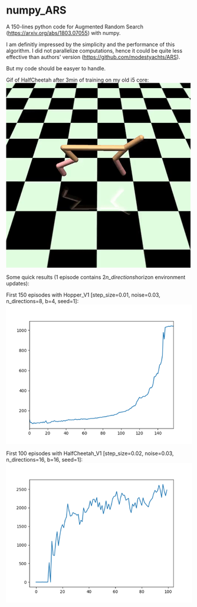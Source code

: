 # numpy_ARS
A 150-lines python code for Augmented Random Search (https://arxiv.org/abs/1803.07055) with numpy.

I am definitly impressed by the simplicity and the performance of this algorithm. 
I did not parallelize computations, hence it could be quite less effective than authors' version (https://github.com/modestyachts/ARS).

But my code should be easyer to handle. 

Gif of HalfCheetah after 3min of training on my old i5 core:
![HalfCheetah_GIF](img/HalfCheetah.gif)

Some quick results (1 episode contains 2*n_directions*horizon environment updates):

First 150 episodes with Hopper_V1 [step_size=0.01, noise=0.03, n_directions=8, b=4, seed=1]:
![Hopper_V1](img/Hopper_V1.png)

First 100 episodes with HalfCheetah_V1 [step_size=0.02, noise=0.03, n_directions=16, b=16, seed=1]:
![HalfCheetah_V1](img/HalfCheetah_V1.png)

